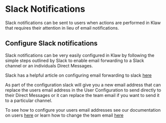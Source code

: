 # Slack Notifications

Slack notifications can be sent to users when actions are performed in
Klaw that requires their attention in lieu of email notifications.

## Configure Slack notifications

Slack notifications can be very easily configured in Klaw by following the simple steps outlined by Slack to enable email forwarding to a Slack channel or an individuals Direct Messages.

Slack has a helpful article on configuring email forwarding to slack [here](https://slack.com/intl/en-ie/help/articles/206819278-Send-emails-to-Slack#)

As part of the configuration slack will give you a new email address that can replace the users email address in the User Configuration to send directly to their Direct Messages or it can replace the team email if you want to send it to a particular channel.

To see how to configure your users email addresses see our documentation on users [here](../users.md) or learn how to change the team email [here](../teams/manage-teams.md)
